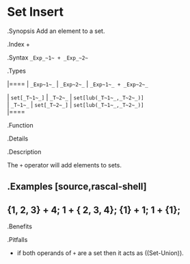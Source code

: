 # Set Insert

.Synopsis
Add an element to a set.

.Index
+

.Syntax
`_Exp_~1~ + _Exp_~2~`

.Types


|====
| `_Exp~1~_`    |  `_Exp~2~_`    | `_Exp~1~_ + _Exp~2~_`      

| `set[_T~1~_]` |  `_T~2~_`      | `set[lub(_T~1~_,_T~2~_)]`  
| `_T~1~_`      |  `set[_T~2~_]` | `set[lub(_T~1~_,_T~2~_)]`  
|====

.Function

.Details

.Description

The `+` operator will add elements to sets.

.Examples
[source,rascal-shell]
----
{1, 2, 3} + 4;
1 + { 2, 3, 4};
{1} + 1;
1 + {1};
----

.Benefits

.Pitfalls

*  if both operands of `+` are a set then it acts as ((Set-Union)).


